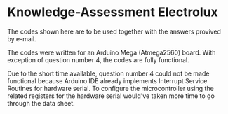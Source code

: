 # Knowledge-Assessment Electrolux

The codes shown here are to be used together with the answers provived by e-mail.

The codes were written for an Arduino Mega (Atmega2560) board. With exception of question number 4, the codes are fully functional.

Due to the short time available, question number 4 could not be made functional because Arduino IDE already implements Interrupt Service Routines for hardware serial. To configure the microcontroller using the related registers for the hardware serial would've taken more time to go through the data sheet.

